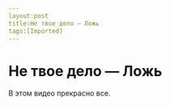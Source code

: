 ```yaml
---
layout:post
title:Не твое дело — Ложь
tags:[Imported]
---
```

# Не твое дело — Ложь 

В этом видео прекрасно все.